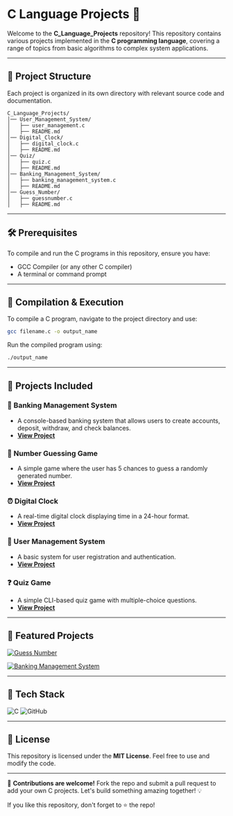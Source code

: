 # C Language Projects 🚀

Welcome to the **C_Language_Projects** repository! This repository contains various projects implemented in the **C programming language**, covering a range of topics from basic algorithms to complex system applications.

---

## 📂 Project Structure
Each project is organized in its own directory with relevant source code and documentation.

```
C_Language_Projects/
│── User_Management_System/
│   ├── user_management.c
│   ├── README.md
│── Digital_Clock/
│   ├── digital_clock.c
│   ├── README.md
│── Quiz/
│   ├── quiz.c
│   ├── README.md
│── Banking_Management_System/
│   ├── banking_management_system.c
│   ├── README.md
│── Guess_Number/
│   ├── guessnumber.c
│   ├── README.md
```

---

## 🛠 Prerequisites
To compile and run the C programs in this repository, ensure you have:
- GCC Compiler (or any other C compiler)
- A terminal or command prompt

---

## 🔧 Compilation & Execution
To compile a C program, navigate to the project directory and use:
```sh
gcc filename.c -o output_name
```
Run the compiled program using:
```sh
./output_name
```

---

## 📌 Projects Included

### 🏦 Banking Management System
- A console-based banking system that allows users to create accounts, deposit, withdraw, and check balances.
- **[View Project](./Banking_Management_System/README.md)**

### 🔢 Number Guessing Game
- A simple game where the user has 5 chances to guess a randomly generated number.
- **[View Project](./Guess_number/README.md)**

### ⏰ Digital Clock
- A real-time digital clock displaying time in a 24-hour format.
- **[View Project](./Digital_Clock/README.md)**

### 👤 User Management System
- A basic system for user registration and authentication.
- **[View Project](./User_Management_System/README.md)**

### ❓ Quiz Game
- A simple CLI-based quiz game with multiple-choice questions.
- **[View Project](./Quiz/README.md)**

---

## 🌟 Featured Projects
[![Guess Number](https://github-readme-stats.vercel.app/api/pin/?username=Tech-By-Ayushi&repo=Guess_Number&theme=radical)](https://github.com/Tech-By-Ayushi/Guess_Number)

[![Banking Management System](https://github-readme-stats.vercel.app/api/pin/?username=Tech-By-Ayushi&repo=Banking_Management_System&theme=radical)](https://github.com/Tech-By-Ayushi/Banking_Management_System)

---

## 🚀 Tech Stack
![C](https://img.shields.io/badge/C-00599C?style=flat-square&logo=c&logoColor=white)
![GitHub](https://img.shields.io/badge/GitHub-181717?style=flat-square&logo=github&logoColor=white)



---

## 📜 License
This repository is licensed under the **MIT License**. Feel free to use and modify the code.

---

🚀 **Contributions are welcome!** Fork the repo and submit a pull request to add your own C projects. Let's build something amazing together! 💡

If you like this repository, don't forget to ⭐ the repo!

